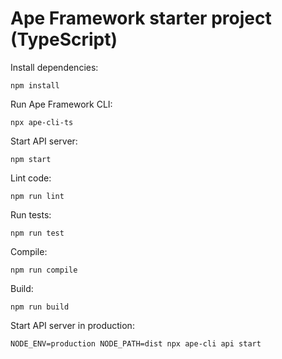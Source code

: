 # Ape Framework starter project (TypeScript)

Install dependencies:

```
npm install
```

Run Ape Framework CLI:

```
npx ape-cli-ts
```

Start API server:

```
npm start
```

Lint code:

```
npm run lint
```

Run tests:

```
npm run test
```

Compile:

```
npm run compile
```

Build:

```
npm run build
```

Start API server in production:

```
NODE_ENV=production NODE_PATH=dist npx ape-cli api start
```
